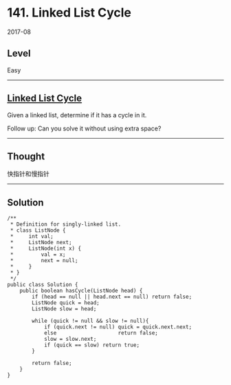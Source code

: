 # 141. Linked List Cycle

2017-08


## Level

Easy


---


## [Linked List Cycle](https://leetcode.com/problems/linked-list-cycle/description/)

Given a linked list, determine if it has a cycle in it.

Follow up:
Can you solve it without using extra space?


---


## Thought

快指针和慢指针


---


## Solution

```
/**
 * Definition for singly-linked list.
 * class ListNode {
 *     int val;
 *     ListNode next;
 *     ListNode(int x) {
 *         val = x;
 *         next = null;
 *     }
 * }
 */
public class Solution {
    public boolean hasCycle(ListNode head) {
        if (head == null || head.next == null) return false;
        ListNode quick = head;
        ListNode slow = head;
        
        while (quick != null && slow != null){
            if (quick.next != null) quick = quick.next.next;
            else                    return false;
            slow = slow.next;
            if (quick == slow) return true;
        }
        
        return false;
    }
}
```


